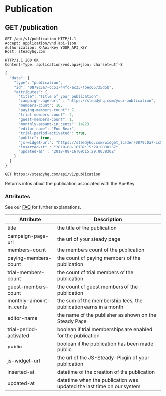 # Publication
## GET /publication
```http
GET /api/v1/publication HTTP/1.1
Accept: application/vnd.api+json
Authorization: X-Api-Key YOUR_API_KEY
Host: steadyhq.com
```
```http
HTTP/1.1 200 OK
Content-Type: application/vnd.api+json; charset=utf-8
```
```javascript
{
  "data": {
    "type": "publication",
    "id": "0879c0a7-cc51-44fc-ac35-4bec65735d5b",
    "attributes": {
      "title": "Title of your publication",
      "campaign-page-url" : "https://steadyhq.com/your-publication",
      "members-count": 10,
      "paying-members-count": 7,
      "trial-members-count": 2,
      "guest-members-count": 1,
      "monthly-amount-in_cents": 14223,
      "editor-name": "Foo Bear",
      "trial-period-activated": true,
      "public": true,
      "js-widget-url": "https://steadyhq.com/widget_loader/0879c0a7-cc51-44fc-ac35-4bec65735d5b",
      "inserted-at" : "2018-08-16T09:15:29.803825Z",
      "updated-at" : "2018-08-16T09:15:29.803830Z"
    }
  }
}
```

`GET https://steadyhq.com/api/v1/publication`

Returns infos about the publication associated with the Api-Key.

### Attributes
See our <a href="http://help.steadyhq.com/2541-publishers-money-and-administration">FAQ</a> for further explanations.

Attribute | Description
--------- | -----------
title | the title of the publication
campaign-page-url | the url of your steady page
members-count | the members count of the publication
paying-members-count | the count of paying members of the publication
trial-members-count | the count of trial members of the publication
guest-members-count | the count of guest members of the publication
monthly-amount-in_cents | the sum of the membership fees, the publication earns in a month
editor-name | the name of the publisher as shown on the Steady Page
trial-period-activated | boolean if trial memberships are enabled for the publication
public | boolean if the publication has been made public
js-widget-url | the url of the JS-Steady-Plugin of your publication
inserted-at | datetime of the creation of the publication
updated-at | datetime when the publication was updated the last time on our system